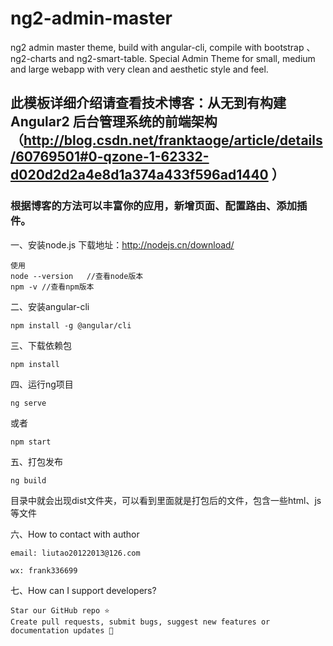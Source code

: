 # ng2-admin-master
ng2 admin master theme, build with angular-cli, compile with bootstrap 、ng2-charts and ng2-smart-table.
Special Admin Theme for small, medium and large webapp with very clean and aesthetic style and feel.

## 此模板详细介绍请查看技术博客：从无到有构建Angular2 后台管理系统的前端架构（http://blog.csdn.net/franktaoge/article/details/60769501#0-qzone-1-62332-d020d2d2a4e8d1a374a433f596ad1440 ）
### 根据博客的方法可以丰富你的应用，新增页面、配置路由、添加插件。
一、安装node.js
下载地址：http://nodejs.cn/download/

```
使用
node --version   //查看node版本
npm -v //查看npm版本
```
二、安装angular-cli

```
npm install -g @angular/cli
```
三、下载依赖包

```
npm install
```
四、运行ng项目

```
ng serve
```

或者

```
npm start
```
五、打包发布

```
ng build
```

目录中就会出现dist文件夹，可以看到里面就是打包后的文件，包含一些html、js等文件

六、How to contact with author


```
email: liutao20122013@126.com

wx: frank336699
```
七、How can I support developers?


```
Star our GitHub repo ⭐️
Create pull requests, submit bugs, suggest new features or documentation updates 🔧
```






